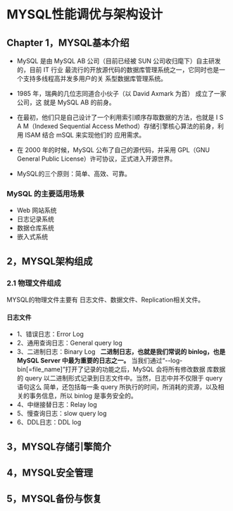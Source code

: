 # MYSQL性能调优与架构设计  

## Chapter 1，MYSQL基本介绍
* MySQL 是由 MySQL AB 公司（目前已经被 SUN 公司收归麾下）自主研发的，目前 IT 行业
最流行的开放源代码的数据库管理系统之一，它同时也是一个支持多线程高并发多用户的关
系型数据库管理系统。  
* 1985 年，瑞典的几位志同道合小伙子（以 David Axmark 为首） 成立了一家公司，这
就是 MySQL AB 的前身。   
* 在最初，他们只是自己设计了一个利用索引顺序存取数据的方法，也就是 I S A M（Indexed
Sequential Access Method）存储引擎核心算法的前身，利用 ISAM 结合 mSQL 来实现他们的
应用需求。
* 在 2000 年的时候，MySQL 公布了自己的源代码，并采用 GPL（GNU General Public
License）许可协议，正式进入开源世界。  

* MySQL的三个原则：简单、高效、可靠。  

### MySQL 的主要适用场景
* Web 网站系统
* 日志记录系统
* 数据仓库系统
* 嵌入式系统

## 2，MYSQL架构组成
### 2.1 物理文件组成
MYSQL的物理文件主要有 日志文件、数据文件、Replication相关文件。
#### 日志文件
* 1、错误日志：Error Log 
* 2、通用查询日志：General query log
* 3、二进制日志：Binary Log  
    **二进制日志，也就是我们常说的 binlog，也是 MySQL Server 中最为重要的日志之一。**
当我们通过“--log-bin[=file_name]”打开了记录的功能之后，MySQL 会将所有修改数据
库数据的 query 以二进制形式记录到日志文件中。当然，日志中并不仅限于 query 语句这么
简单，还包括每一条 query 所执行的时间，所消耗的资源，以及相关的事务信息，所以 binlog
是事务安全的。
* 4、中继接替日志：Relay log
* 5、慢查询日志：slow query log
* 6、DDL日志：DDL log

## 3，MYSQL存储引擎简介
## 4，MYSQL安全管理
## 5，MYSQL备份与恢复
